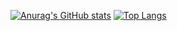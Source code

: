 [![Anurag's GitHub stats](https://github-readme-stats.vercel.app/api?username=yangqiong&show_icons=true&theme=radical)](https://github.com/anuraghazra/github-readme-stats)
[![Top Langs](https://github-readme-stats.vercel.app/api/top-langs/?username=yangqiong&layout=compact)](https://github.com/anuraghazra/github-readme-stats)
